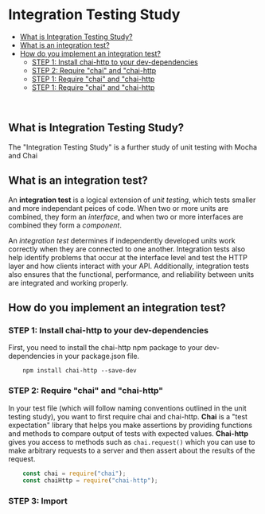 # Integration Testing Study

* [What is Integration Testing Study?](#)
* [What is an integration test?](#)
* [How do you implement an integration test?](#)
   * [STEP 1: Install chai-http to your dev-dependencies](#)
   * [STEP 2: Require "chai" and "chai-http](#)
   * [STEP 1: Require "chai" and "chai-http](#)
   * [STEP 1: Require "chai" and "chai-http](#)


<br>

## What is Integration Testing Study?
The "Integration Testing Study" is a further study of unit testing with Mocha and Chai


## What is an integration test?
An **integration test** is a logical extension of *unit testing*, which tests smaller and more independant peices of code. When two or more units 
are combined, they form an *interface*, and when two or more interfaces are combined they form a *component*.

An *integration test* determines if independently developed units work correctly when they are connected to one another.  Integration tests also 
help identify problems that occur at the interface level and test the HTTP layer and how clients interact with your API.  Additionally, integration tests also 
ensures that the functional, performance, and reliability between units are integrated and working properly.

## How do you implement an integration test?

### STEP 1: Install chai-http to your dev-dependencies
First, you need to install the chai-http npm package to your dev-dependencies in your package.json file.
```
    npm install chai-http --save-dev
```

### STEP 2: Require "chai" and "chai-http"
In your test file (which will follow naming conventions outlined in the unit testing study), you want to first require chai and chai-http.  **Chai** is a "test expectation"
library that helps you make assertions by providing functions and methods to compare output of tests with expected values.  **Chai-http** gives you access to methods such as ```chai.request()``` which you can use to make arbitrary requests to a server and then assert about the results of the request.
```JavaScript
    const chai = require("chai");
    const chaiHttp = require("chai-http");
```

### STEP 3: Import

